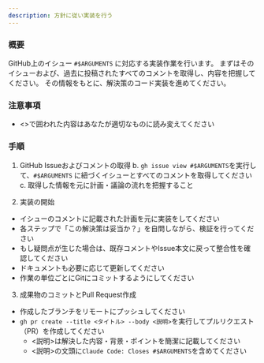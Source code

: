 ```yaml
---
description: 方針に従い実装を行う
---
```


### 概要

GitHub上のイシュー `#$ARGUMENTS` に対応する実装作業を行います。
まずはそのイシューおよび、過去に投稿されたすべてのコメントを取得し、内容を把握してください。
その情報をもとに、解決策のコード実装を進めてください。


### 注意事項

- <>で囲われた内容はあなたが適切なものに読み変えてください

### 手順

1. GitHub Issueおよびコメントの取得
  b. `gh issue view #$ARGUMENTS`を実行して、`#$ARGUMENTS` に紐づくイシューとすべてのコメントを取得してください
  c. 取得した情報を元に計画・議論の流れを把握すること

2. 実装の開始
  - イシューのコメントに記載された計画を元に実装をしてください
  - 各ステップで「この解決策は妥当か？」を自問しながら、検証を行ってください
  - もし疑問点が生じた場合は、既存コメントやIssue本文に戻って整合性を確認してください
  - ドキュメントも必要に応じて更新してください
  - 作業の単位ごとにGitにコミットするようにしてください

3. 成果物のコミットとPull Request作成
  - 作成したブランチをリモートにプッシュしてください
  - `gh pr create --title <タイトル> --body <説明>`を実行してプルリクエスト（PR）を作成してください
    - <説明>は解決した内容・背景・ポイントを簡潔に記載してください
    - <説明>の文頭に`Claude Code: Closes #$ARGUMENTS`を含めてください
